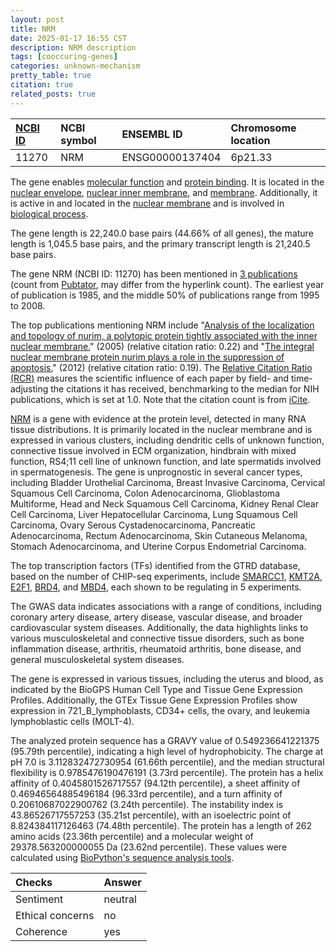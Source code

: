 ```yaml
---
layout: post
title: NRM
date: 2025-01-17 16:55 CST
description: NRM description
tags: [cooccuring-genes]
categories: unknown-mechanism
pretty_table: true
citation: true
related_posts: true
---
```




| [NCBI ID](https://www.ncbi.nlm.nih.gov/gene/11270) | NCBI symbol | ENSEMBL ID | Chromosome location |
| :-------- | :------- | :-------- | :------- |
| 11270  | NRM | ENSG00000137404 | 6p21.33 |



The gene enables [molecular function](https://amigo.geneontology.org/amigo/term/GO:0003674) and [protein binding](https://amigo.geneontology.org/amigo/term/GO:0005515). It is located in the [nuclear envelope](https://amigo.geneontology.org/amigo/term/GO:0005635), [nuclear inner membrane](https://amigo.geneontology.org/amigo/term/GO:0005637), and [membrane](https://amigo.geneontology.org/amigo/term/GO:0016020). Additionally, it is active in and located in the [nuclear membrane](https://amigo.geneontology.org/amigo/term/GO:0031965) and is involved in [biological process](https://amigo.geneontology.org/amigo/term/GO:0008150).


The gene length is 22,240.0 base pairs (44.66% of all genes), the mature length is 1,045.5 base pairs, and the primary transcript length is 21,240.5 base pairs.


The gene NRM (NCBI ID: 11270) has been mentioned in [3 publications](https://pubmed.ncbi.nlm.nih.gov/?term=%22NRM%22) (count from [Pubtator](https://academic.oup.com/nar/article/47/W1/W587/5494727), may differ from the hyperlink count). The earliest year of publication is 1985, and the middle 50% of publications range from 1995 to 2008.


The top publications mentioning NRM include "[Analysis of the localization and topology of nurim, a polytopic protein tightly associated with the inner nuclear membrane.](https://pubmed.ncbi.nlm.nih.gov/15542857)" (2005) (relative citation ratio: 0.22) and "[The integral nuclear membrane protein nurim plays a role in the suppression of apoptosis.](https://pubmed.ncbi.nlm.nih.gov/23092226)" (2012) (relative citation ratio: 0.19). The [Relative Citation Ratio (RCR)](https://journals.plos.org/plosbiology/article?id=10.1371/journal.pbio.1002541) measures the scientific influence of each paper by field- and time-adjusting the citations it has received, benchmarking to the median for NIH publications, which is set at 1.0. Note that the citation count is from [iCite](https://icite.od.nih.gov).


[NRM](https://www.proteinatlas.org/ENSG00000137404-NRM) is a gene with evidence at the protein level, detected in many RNA tissue distributions. It is primarily located in the nuclear membrane and is expressed in various clusters, including dendritic cells of unknown function, connective tissue involved in ECM organization, hindbrain with mixed function, RS4;11 cell line of unknown function, and late spermatids involved in spermatogenesis. The gene is unprognostic in several cancer types, including Bladder Urothelial Carcinoma, Breast Invasive Carcinoma, Cervical Squamous Cell Carcinoma, Colon Adenocarcinoma, Glioblastoma Multiforme, Head and Neck Squamous Cell Carcinoma, Kidney Renal Clear Cell Carcinoma, Liver Hepatocellular Carcinoma, Lung Squamous Cell Carcinoma, Ovary Serous Cystadenocarcinoma, Pancreatic Adenocarcinoma, Rectum Adenocarcinoma, Skin Cutaneous Melanoma, Stomach Adenocarcinoma, and Uterine Corpus Endometrial Carcinoma.


The top transcription factors (TFs) identified from the GTRD database, based on the number of CHIP-seq experiments, include [SMARCC1](https://www.ncbi.nlm.nih.gov/gene/6599), [KMT2A](https://www.ncbi.nlm.nih.gov/gene/4297), [E2F1](https://www.ncbi.nlm.nih.gov/gene/1869), [BRD4](https://www.ncbi.nlm.nih.gov/gene/23476), and [MBD4](https://www.ncbi.nlm.nih.gov/gene/8930), each shown to be regulating in 5 experiments.



The GWAS data indicates associations with a range of conditions, including coronary artery disease, artery disease, vascular disease, and broader cardiovascular system diseases. Additionally, the data highlights links to various musculoskeletal and connective tissue disorders, such as bone inflammation disease, arthritis, rheumatoid arthritis, bone disease, and general musculoskeletal system diseases.



The gene is expressed in various tissues, including the uterus and blood, as indicated by the BioGPS Human Cell Type and Tissue Gene Expression Profiles. Additionally, the GTEx Tissue Gene Expression Profiles show expression in 721_B_lymphoblasts, CD34+ cells, the ovary, and leukemia lymphoblastic cells (MOLT-4).




The analyzed protein sequence has a GRAVY value of 0.549236641221375 (95.79th percentile), indicating a high level of hydrophobicity. The charge at pH 7.0 is 3.112832472730954 (61.66th percentile), and the median structural flexibility is 0.9785476190476191 (3.73rd percentile). The protein has a helix affinity of 0.4045801526717557 (94.12th percentile), a sheet affinity of 0.46946564885496184 (96.33rd percentile), and a turn affinity of 0.20610687022900762 (3.24th percentile). The instability index is 43.86526717557253 (35.21st percentile), with an isoelectric point of 8.824384117126463 (74.48th percentile). The protein has a length of 262 amino acids (23.36th percentile) and a molecular weight of 29378.563200000055 Da (23.62nd percentile). These values were calculated using [BioPython's sequence analysis tools](https://biopython.org/docs/1.75/api/Bio.SeqUtils.ProtParam.html).





| Checks    | Answer |
| :-------- | :------- |
| Sentiment  | neutral   |
| Ethical concerns | no     |
| Coherence    | yes    |